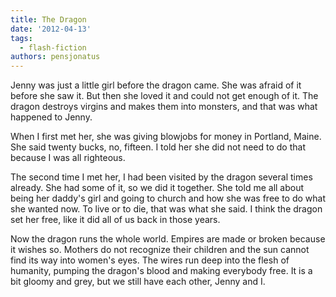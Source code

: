 ```yaml
---
title: The Dragon
date: '2012-04-13'
tags:
  - flash-fiction
authors: pensjonatus
---
```


Jenny was just a little girl before the dragon came. She was afraid of it before
she saw it. But then she loved it and could not get enough of it. The dragon
destroys virgins and makes them into monsters, and that was what happened to
Jenny.

<!-- truncate -->

When I first met her, she was giving blowjobs for money in Portland, Maine. She
said twenty bucks, no, fifteen. I told her she did not need to do that because I
was all righteous.

The second time I met her, I had been visited by the dragon several times
already. She had some of it, so we did it together. She told me all about being
her daddy's girl and going to church and how she was free to do what she wanted
now. To live or to die, that was what she said. I think the dragon set her free,
like it did all of us back in those years.

Now the dragon runs the whole world. Empires are made or broken because it
wishes so. Mothers do not recognize their children and the sun cannot find its
way into women's eyes. The wires run deep into the flesh of humanity, pumping
the dragon's blood and making everybody free. It is a bit gloomy and grey, but
we still have each other, Jenny and I.
